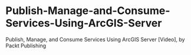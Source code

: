 # Publish-Manage-and-Consume-Services-Using-ArcGIS-Server
Publish, Manage, and Consume Services Using ArcGIS Server [Video], by Packt Publishing
